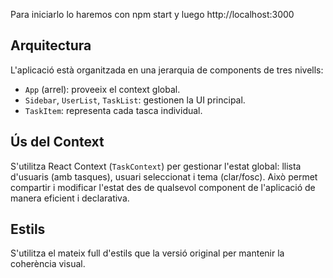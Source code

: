 Para iniciarlo lo haremos con npm start y luego http://localhost:3000 

## Arquitectura

L'aplicació està organitzada en una jerarquia de components de tres nivells:
- `App` (arrel): proveeix el context global.
- `Sidebar`, `UserList`, `TaskList`: gestionen la UI principal.
- `TaskItem`: representa cada tasca individual.

## Ús del Context

S'utilitza React Context (`TaskContext`) per gestionar l'estat global: llista d'usuaris (amb tasques), usuari seleccionat i tema (clar/fosc). Això permet compartir i modificar l'estat des de qualsevol component de l'aplicació de manera eficient i declarativa.

## Estils

S'utilitza el mateix full d'estils que la versió original per mantenir la coherència visual.

